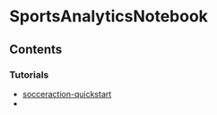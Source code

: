 # SportsAnalyticsNotebook

## Contents

### Tutorials
- [socceraction-quickstart](tutorials/socceraction-tutorial-1.ipynb)
- 
